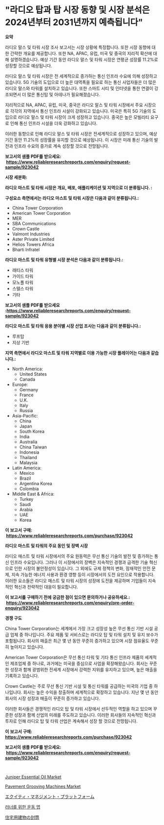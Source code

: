 <p><h1>"라디오 탑과 탑 시장 동향 및 시장 분석은 2024년부터 2031년까지 예측됩니다"</h1></p><p><strong>요약</strong></p>
<p><p>라디오 말스 및 타워 시장 조사 보고서는 시장 상황에 특정합니다. 또한 시장 동향에 대한 간략한 개요를 제공합니다. 또한 NA, APAC, 유럽, 미국 및 중국의 지리적 확산에 대해 설명하겠습니다. 예상 기간 동안 라디오 말스 및 타워 시장은 연평균 성장률 11.2%로 성장할 것으로 예상됩니다.</p><p>라디오 말스 및 타워 시장은 전 세계적으로 증가하는 통신 인프라 수요에 의해 성장하고 있습니다. 5G 기술의 도입으로 더 높은 대역폭을 필요로 하는 통신 사업자들은 더 많은 라디오 말스와 타워를 설치하고 있습니다. 또한 스마트 시티 및 인터넷을 통한 연결이 강조되면서 더 많은 통신탑 및 아테나가 필요해졌습니다.</p><p>지리적으로 NA, APAC, 유럽, 미국, 중국은 라디오 말스 및 타워 시장에서 주요 시장으로 각각의 지역에서 통신 인프라 시설이 강화되고 있습니다. 미국은 특히 5G 기술의 도입으로 라디오 말스 및 타워 시장이 크게 성장하고 있습니다. 중국은 높은 모빌리티 요구로 인해 통신 인프라 시설을 더욱 강화하고 있습니다.</p><p>이러한 동향으로 인해 라디오 말스 및 타워 시장은 전세계적으로 성장하고 있으며, 예상 기간 동안 11.2%의 성장률을 유지할 것으로 예상됩니다. 이 시장은 미래 통신 기술의 발전과 인프라 수요의 증가로 계속 성장할 것으로 전망됩니다.</p></p>
<p><strong>보고서의 샘플 PDF를 받으세요: &nbsp;<a href="https://www.reliableresearchreports.com/enquiry/request-sample/923042">https://www.reliableresearchreports.com/enquiry/request-sample/923042</a></strong></p>
<p><strong>시장 세분화:</strong></p>
<p><strong> 라디오 마스트 및 타워 시장은 개요, 배포, 애플리케이션 및 지역으로 더 분류됩니다. :</strong></p>
<p><strong>구성요소 측면에서는 라디오 마스트 및 타워 시장은 다음과 같이 분류됩니다.:</strong></p>
<p><ul><li>China Tower Corporation</li><li>American Tower Corporation</li><li>MER</li><li>SBA Communications</li><li>Crown Castle</li><li>Valmont Industries</li><li>Aster Private Limited</li><li>Helios Towers Africa</li><li>Bharti Infratel</li></ul></p>
<p><strong> 라디오 마스트 및 타워 유형별 시장 분석은 다음과 같이 분류됩니다.:</strong></p>
<p><ul><li>래티스 타워</li><li>가이드 타워</li><li>모노폴 타워</li><li>스텔스 타워</li><li>기타</li></ul></p>
<p><strong>보고서의 샘플 PDF를 받으세요 :<a href="https://www.reliableresearchreports.com/enquiry/request-sample/923042">https://www.reliableresearchreports.com/enquiry/request-sample/923042</a></strong></p>
<p><strong> 라디오 마스트 및 타워 응용 분야별 시장 산업 조사는 다음과 같이 분류됩니다.:</strong></p>
<p><ul><li>루프탑</li><li>지상 기반</li></ul></p>
<p><strong>지역 측면에서 라디오 마스트 및 타워 지역별로 이용 가능한 시장 플레이어는 다음과 같습니다.:</strong></p>
<p><ul>
    <li>
        North America:
        <ul>
            <li>United States</li>
            <li>Canada</li>
        </ul>
    </li>
    <li>
        Europe:
        <ul>
            <li>Germany</li>
            <li>France</li>
            <li>U.K.</li>
            <li>Italy</li>
            <li>Russia</li>
        </ul>
    </li>
    <li>
        Asia-Pacific:
        <ul>
            <li>China</li>
            <li>Japan</li>
            <li>South Korea</li>
            <li>India</li>
            <li>Australia</li>
            <li>China Taiwan</li>
            <li>Indonesia</li>
            <li>Thailand</li>
            <li>Malaysia</li>
        </ul>
    </li>
    <li>
        Latin America:
        <ul>
            <li>Mexico</li>
            <li>Brazil</li>
            <li>Argentina Korea</li>
            <li>Colombia</li>
        </ul>
    </li>
    <li>
        Middle East & Africa:
        <ul>
            <li>Turkey</li>
            <li>Saudi</li>
            <li>Arabia</li>
            <li>UAE</li>
            <li>Korea</li>
        </ul>
    </li>
    </ul></p>
<p><strong>이 보고서 구매: &nbsp;<a href="https://www.reliableresearchreports.com/purchase/923042">https://www.reliableresearchreports.com/purchase/923042</a></strong></p>
<p><strong>라디오 마스트 및 타워의 주요 동인 및 장벽 시장</strong></p>
<p><p>라디오 매스트 및 타워 시장에서의 주요 원동력은 무선 통신 기술의 발전 및 증가하는 통신 인프라 수요입니다. 그러나 이 시장에서의 장벽은 지속적인 경쟁과 급격한 기술 혁신으로 인한 시장의 불안정성이 있습니다. 그 외에도 규제 정책의 변화, 잠재적인 안전 문제, 지속 가능한 에너지 사용과 환경 영향 등이 시장에서의 도전 요인으로 작용합니다. 이러한 요소들은 라디오 매스트 및 타워 시장의 성장에 도전을 제공하며 기업들이 지속적인 혁신과 전략적인 대응이 필요합니다.</p></p>
<p><strong>이 보고서를 구매하기 전에 궁금한 점이 있으면 문의하거나 공유하세요.: &nbsp;<a href="https://www.reliableresearchreports.com/enquiry/pre-order-enquiry/923042">https://www.reliableresearchreports.com/enquiry/pre-order-enquiry/923042</a></strong></p>
<p><strong>경쟁 구도</strong></p>
<p><p>China Tower Corporation는 세계에서 가장 크고 성장성 높은 무선 통신 기반 시설 공급 업체 중 하나입니다. 주요 제품 및 서비스로는 라디오 탑 및 타워 설치 및 유지 보수가 포함됩니다. 회사의 매출은 최근 몇 년 동안 꾸준히 증가하고 있으며 시장 점유율도 꾸준히 높아지고 있습니다.</p><p>American Tower Corporation은 무선 통신 타워 및 기타 통신 인프라 제품의 세계적인 제조업체 중 하나로, 과거에는 미국을 중심으로 사업을 확장해왔습니다. 회사는 꾸준한 성장과 함께 광범위한 전세계 시장에서 강력한 지위를 유지하고 있으며, 높은 매출을 기록하고 있습니다.</p><p>Crown Castle는 주로 무선 통신 기반 시설 및 통신 타워를 공급하는 미국의 기업 중 하나입니다. 회사는 높은 수익을 창출하며 세계적으로 확장하고 있습니다. 지난 몇 년 동안 회사의 시장 성장과 매출이 꾸준히 증가하고 있습니다.</p><p>이러한 회사들은 경쟁적인 라디오 탑 및 타워 시장에서 선두적인 역할을 하고 있으며 꾸준한 성장과 함께 산업의 미래를 주도하고 있습니다. 이러한 회사들의 지속적인 혁신과 투자로 인해 라디오 탑 및 타워 산업은 계속해서 성장 할 것으로 전망됩니다.</p></p>
<p><strong>이 보고서 구매: &nbsp; <a href="https://www.reliableresearchreports.com/purchase/923042">https://www.reliableresearchreports.com/purchase/923042</a></strong></p>
<p><strong>보고서의 샘플 PDF를 받으세요: &nbsp;<a href="https://www.reliableresearchreports.com/enquiry/request-sample/923042">https://www.reliableresearchreports.com/enquiry/request-sample/923042</a></strong><strong></strong></p>
<p>&nbsp;</p>
<p><p><a href="https://issuu.com/reportprime-2/docs/juniper-essential-oil-market-size-2030.pptx">Juniper Essential Oil Market</a></p><p><a href="https://issuu.com/reportprime-2/docs/pavement-grooving-machines-market-size-2030.pptx">Pavement Grooving Machines Market</a></p><p><a href="https://github.com/mohamedbakry57/Market-Research-Report-List-2/blob/main/8492541182639.md">エクイティ・マネジメント・プラットフォーム</a></p><p><a href="https://github.com/sougarounis/Market-Research-Report-List-2/blob/main/8423032182636.md">러너를 위한 운동 앱</a></p><p><a href="https://github.com/lababdou/Market-Research-Report-List-2/blob/main/4470283182640.md">住宅用建物の封筒</a></p></p>